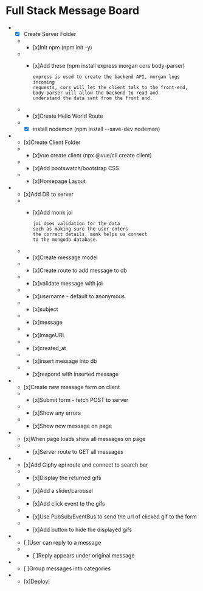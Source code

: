 # Full Stack Message Board


* - [x] Create Server Folder
  * - [x]Init npm (npm init -y)
  * - [x]Add these (npm install express morgan cors body-parser)

          express is used to create the backend API, morgan logs incoming
          requests, cors will let the client talk to the front-end,
          body-parser will allow the backend to read and
          understand the data sent from the front end.

  * - [x]Create Hello World Route
  * - [x] install nodemon (npm install --save-dev nodemon)

* - [x]Create Client Folder
  * - [x]vue create client (npx @vue/cli create client)
  * - [x]Add bootswatch/bootstrap CSS
  * - [x]Homepage Layout
* - [x]Add DB to server
  * - [x]Add monk joi

          joi does validation for the data
          such as making sure the user enters
          the correct details. monk helps us connect
          to the mongodb database.

  * - [x]Create message model
  * - [x]Create route to add message to db
   * - [x]validate message with joi
    * - [x]username - default to anonymous
    * - [x]subject
    * - [x]message
    * - [x]imageURL
    * - [x]created_at
   * - [x]insert message into db
   * - [x]respond with inserted message
* - [x]Create new message form on client
  * - [x]Submit form - fetch POST to server
  * - [x]Show any errors
  * - [x]Show new message on page
* - [x]When page loads show all messages on page
   * - [x]Server route to GET all messages
* - [x]Add Giphy api route and connect to search bar
   * - [x]Display the returned gifs
   * - [x]Add a slider/carousel
   * - [x]Add click event to the gifs
   * - [x]Use PubSub/EventBus to send the url of clicked gif to the form
   * - [x]Add button to hide the displayed gifs
* - [ ]User can reply to a message
  * - [ ]Reply appears under original message
* - [ ]Group messages into categories
 * - [x]Deploy!
